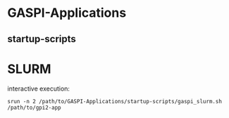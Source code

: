 # GASPI-Applications

## startup-scripts

SLURM
=====

interactive execution:
```shell
srun -n 2 /path/to/GASPI-Applications/startup-scripts/gaspi_slurm.sh /path/to/gpi2-app
```
